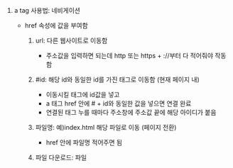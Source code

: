 1. a tag 사용법: 네비게이션

   - href 속성에 값을 부여함

     1. url: 다른 웹사이트로 이동함

        - 주소값을 입력하면 되는데 http 또는 https + ://부터 다 적어줘야 작동함

     2. #id: 해당 id와 동일한 id를 가진 태그로 이동함 (현재 페이지 내)

        - 이동시킬 태그에 id값을 넣고
        - a 태그 href 안에 # + id와 동일한 값을 넣으면 연결 완료
        - 연결된 태그 누를 때마다 주소창에 주소값 끝에 해당 아이디가 붙음

     3. 파일명: 예)index.html 해당 파일로 이동 (페이지 전환)

        - href 안에 파일명 적어주면 됨

     4. 파일 다운로드: 파일
